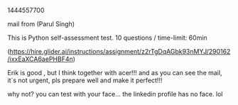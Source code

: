 1444557700

mail from (Parul Singh)

This is Python self-assessment test.
10 questions  / time-limit: 60min

(https://hire.glider.ai/instructions/assignment/z2rTgDqAGbk93nMYJ/290162/ixxEaXCA6aePHBF4n)

Erik is good  , but I think together with acer!!!
and as you can see the mail, it`s not urgent, pls prepare well and make it perfect!!!

why not? you can test with your face... the linkedin profile has no face. lol



